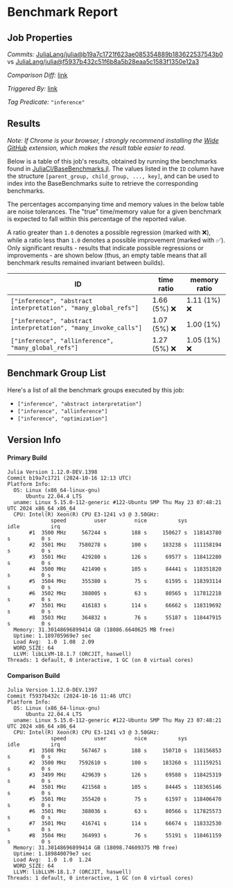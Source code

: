# Benchmark Report

## Job Properties

*Commits:* [JuliaLang/julia@b19a7c1721f623ae085354889b183622537543b0](https://github.com/JuliaLang/julia/commit/b19a7c1721f623ae085354889b183622537543b0) vs [JuliaLang/julia@f5937b432c51f6b8a5b28eaa5c1583f1350e12a3](https://github.com/JuliaLang/julia/commit/f5937b432c51f6b8a5b28eaa5c1583f1350e12a3)

*Comparison Diff:* [link](https://github.com/JuliaLang/julia/compare/f5937b432c51f6b8a5b28eaa5c1583f1350e12a3..b19a7c1721f623ae085354889b183622537543b0)

*Triggered By:* [link](https://github.com/JuliaLang/julia/commit/b19a7c1721f623ae085354889b183622537543b0#commitcomment-148362728)

*Tag Predicate:* `"inference"`

## Results

*Note: If Chrome is your browser, I strongly recommend installing the [Wide GitHub](https://chrome.google.com/webstore/detail/wide-github/kaalofacklcidaampbokdplbklpeldpj?hl=en)
extension, which makes the result table easier to read.*

Below is a table of this job's results, obtained by running the benchmarks found in
[JuliaCI/BaseBenchmarks.jl](https://github.com/JuliaCI/BaseBenchmarks.jl). The values
listed in the `ID` column have the structure `[parent_group, child_group, ..., key]`,
and can be used to index into the BaseBenchmarks suite to retrieve the corresponding
benchmarks.

The percentages accompanying time and memory values in the below table are noise tolerances. The "true"
time/memory value for a given benchmark is expected to fall within this percentage of the reported value.

A ratio greater than `1.0` denotes a possible regression (marked with :x:), while a ratio less
than `1.0` denotes a possible improvement (marked with :white_check_mark:). Only significant results - results
that indicate possible regressions or improvements - are shown below (thus, an empty table means that all
benchmark results remained invariant between builds).

| ID | time ratio | memory ratio |
|----|------------|--------------|
| `["inference", "abstract interpretation", "many_global_refs"]` | 1.66 (5%) :x: | 1.11 (1%) :x: |
| `["inference", "abstract interpretation", "many_invoke_calls"]` | 1.07 (5%) :x: | 1.00 (1%)  |
| `["inference", "allinference", "many_global_refs"]` | 1.27 (5%) :x: | 1.05 (1%) :x: |

## Benchmark Group List

Here's a list of all the benchmark groups executed by this job:

- `["inference", "abstract interpretation"]`
- `["inference", "allinference"]`
- `["inference", "optimization"]`

## Version Info

#### Primary Build

```
Julia Version 1.12.0-DEV.1398
Commit b19a7c1721 (2024-10-16 12:13 UTC)
Platform Info:
  OS: Linux (x86_64-linux-gnu)
      Ubuntu 22.04.4 LTS
  uname: Linux 5.15.0-112-generic #122-Ubuntu SMP Thu May 23 07:48:21 UTC 2024 x86_64 x86_64
  CPU: Intel(R) Xeon(R) CPU E3-1241 v3 @ 3.50GHz: 
              speed         user         nice          sys         idle          irq
       #1  3500 MHz     567244 s        188 s     150627 s  118143780 s          0 s
       #2  3501 MHz    7580278 s        100 s     183238 s  111158194 s          0 s
       #3  3501 MHz     429280 s        126 s      69577 s  118412280 s          0 s
       #4  3500 MHz     421490 s        105 s      84441 s  118351820 s          0 s
       #5  3504 MHz     355380 s         75 s      61595 s  118393114 s          0 s
       #6  3502 MHz     388005 s         63 s      80565 s  117812218 s          0 s
       #7  3501 MHz     416183 s        114 s      66662 s  118319692 s          0 s
       #8  3503 MHz     364832 s         76 s      55187 s  118447915 s          0 s
  Memory: 31.30148696899414 GB (18086.6640625 MB free)
  Uptime: 1.189705969e7 sec
  Load Avg:  1.0  1.08  2.09
  WORD_SIZE: 64
  LLVM: libLLVM-18.1.7 (ORCJIT, haswell)
Threads: 1 default, 0 interactive, 1 GC (on 8 virtual cores)

```

#### Comparison Build

```
Julia Version 1.12.0-DEV.1397
Commit f5937b432c (2024-10-16 11:46 UTC)
Platform Info:
  OS: Linux (x86_64-linux-gnu)
      Ubuntu 22.04.4 LTS
  uname: Linux 5.15.0-112-generic #122-Ubuntu SMP Thu May 23 07:48:21 UTC 2024 x86_64 x86_64
  CPU: Intel(R) Xeon(R) CPU E3-1241 v3 @ 3.50GHz: 
              speed         user         nice          sys         idle          irq
       #1  3508 MHz     567467 s        188 s     150710 s  118156853 s          0 s
       #2  3500 MHz    7592610 s        100 s     183260 s  111159251 s          0 s
       #3  3499 MHz     429639 s        126 s      69588 s  118425319 s          0 s
       #4  3501 MHz     421568 s        105 s      84445 s  118365146 s          0 s
       #5  3501 MHz     355420 s         75 s      61597 s  118406470 s          0 s
       #6  3501 MHz     388036 s         63 s      80566 s  117825573 s          0 s
       #7  3501 MHz     416741 s        114 s      66674 s  118332530 s          0 s
       #8  3504 MHz     364993 s         76 s      55191 s  118461159 s          0 s
  Memory: 31.30148696899414 GB (18098.74609375 MB free)
  Uptime: 1.189840079e7 sec
  Load Avg:  1.0  1.0  1.24
  WORD_SIZE: 64
  LLVM: libLLVM-18.1.7 (ORCJIT, haswell)
Threads: 1 default, 0 interactive, 1 GC (on 8 virtual cores)

```
